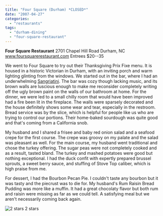 ```yaml
---
title: "Four Square (Durham) *CLOSED*"
date: "2007-04-27"
categories:
  - "restaurants"
tags:
  - "durham-dining"
  - "four-square-restaurant"
---
```


**Four Square Restaurant** 2701 Chapel Hill Road Durham, NC www.foursquarerestaurant.com Entrees $20--35

We went to Four Square to try out their Thanksgiving Prix Fixe menu. It is housed in a historic Victorian in Durham, with an inviting porch and warm lighting glinting from the windows. We started out in the bar, where I had an underwhelming [Sangriatini](http://www.thegourmez.com/gourmez/cocktails/review.php?id=16&type=). The bar was cozy though lacking music, and its brown walls are luscious enough to make me reconsider completely writing off the ugly brown paint on the walls of our bathroom at home. For the dinner, we were led to a small chilly room that would have been improved had a fire been lit in the fireplace. The walls were sparsely decorated and the house definitely shows some wear and tear, especially in the restroom. Bread service was by the slice, which is helpful for people like us who are trying to control our portions. Their home-baked sourdough was quite good and that's coming from a California snob.

My husband and I shared a frisee and baby red onion salad and a seafood crepe for the first course. The crepe was groovy on my palate and the salad was pleasant as well. For the main course, my husband went traditional and chose the turkey offering. The sugar peas were not completely cooked and as a result, tasted bland. The turkey and mashed potatoes were good but nothing exceptional. I had the duck confit with expertly prepared brussel sprouts, a sweet berry sauce, and stuffing of Stove Top caliber, which is high praise from me.

For dessert, I had the Bourbon Pecan Pie. I couldn't taste any bourbon but it was tasty and the piecrust was to die for. My husband's Rum Raisin Bread Pudding was more like a muffin. It had a great chocolaty flavor but both rum and raisin were missing as far as we could tell. A satisfying meal but we aren't necessarily coming back again.




<div class="caption">

![2 stars](http://s3.amazonaws.com/thegourmez-wpmedia/2009/02/rating_chicken11.gif "rating_chicken11") 2 stars</div>

